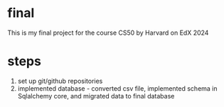 # final
This is my final project for the course CS50 by Harvard on EdX 2024 

# steps
1. set up git/github repositories
2. implemented database - converted csv file, implemented schema in Sqlalchemy core, and migrated data to final database

